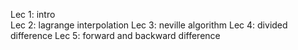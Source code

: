 Lec 1: intro <br>
Lec 2: lagrange interpolation
Lec 3: neville algorithm
Lec 4: divided difference 
Lec 5: forward and backward difference 

